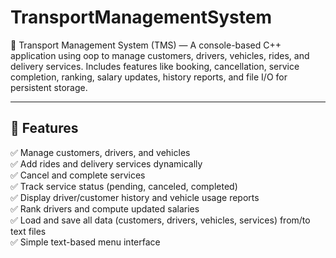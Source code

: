 # TransportManagementSystem
🚚 Transport Management System (TMS) — A console-based C++ application using oop to manage customers, drivers, vehicles, rides, and delivery services.  Includes features like booking, cancellation, service completion, ranking, salary updates, history reports, and file I/O for persistent storage.

---

## 📌 **Features**
✅ Manage customers, drivers, and vehicles  
✅ Add rides and delivery services dynamically  
✅ Cancel and complete services  
✅ Track service status (pending, canceled, completed)  
✅ Display driver/customer history and vehicle usage reports  
✅ Rank drivers and compute updated salaries  
✅ Load and save all data (customers, drivers, vehicles, services) from/to text files  
✅ Simple text-based menu interface
